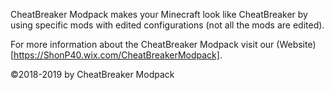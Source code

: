 CheatBreaker Modpack makes your Minecraft look like CheatBreaker by using specific mods with edited configurations (not all the mods are edited).


For more information about the CheatBreaker Modpack visit our (Website)[https://ShonP40.wix.com/CheatBreakerModpack].


©2018-2019 by CheatBreaker Modpack

